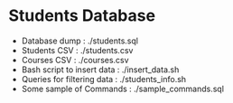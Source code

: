 # Students Database
   - Database dump :                  ./students.sql
   - Students CSV :                   ./students.csv
   - Courses CSV :                    ./courses.csv
   - Bash script to insert data :     ./insert_data.sh
   - Queries for filtering data :     ./students_info.sh
   - Some sample of Commands :        ./sample_commands.sql